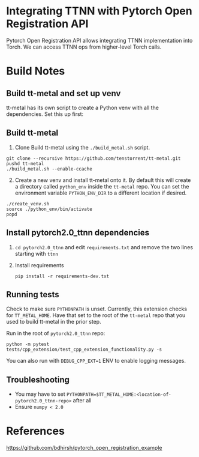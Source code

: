 # Integrating TTNN with Pytorch Open Registration API

Pytorch Open Registration API allows integrating TTNN implementation into Torch. We can access TTNN ops from higher-level Torch calls.

# Build Notes

## Build tt-metal and set up venv
tt-metal has its own script to create a Python venv with all the dependencies. Set this up first:

## Build tt-metal
1. Clone Build tt-metal using the `./build_metal.sh` script.

```
git clone --recursive https://github.com/tenstorrent/tt-metal.git
pushd tt-metal
./build_metal.sh --enable-ccache
```

2. Create a new venv and install tt-metal onto it. By default this will create a directory called `python_env` inside the `tt-metal` repo. You can set the environment variable `PYTHON_ENV_DIR` to a different location if desired.
```
./create_venv.sh
source ./python_env/bin/activate
popd
```

## Install pytorch2.0_ttnn dependencies

1. `cd pytorch2.0_ttnn` and edit `requirements.txt` and remove the two lines starting with `ttnn`

1. Install requirements
    ```
    pip install -r requirements-dev.txt
    ```

## Running tests
Check to make sure `PYTHONPATH` is unset. Currently, this extension checks for `TT_METAL_HOME`. Have that set to the root of the `tt-metal` repo that you used to build tt-metal in the prior step.

Run in the root of `pytorch2.0_ttnn` repo:
```
python -m pytest tests/cpp_extension/test_cpp_extension_functionality.py -s
```

You can also run with `DEBUG_CPP_EXT=1` ENV to enable logging messages.

## Troubleshooting
* You may have to set `PYTHONPATH=$TT_METAL_HOME:<location-of-pytorch2.0_ttnn-repo>` after all
* Ensure `numpy < 2.0`


# References
https://github.com/bdhirsh/pytorch_open_registration_example